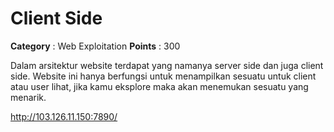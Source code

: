# Client Side

**Category** : Web Exploitation
**Points** : 300

Dalam arsitektur website terdapat yang namanya server side dan juga client side. Website ini hanya berfungsi untuk menampilkan sesuatu untuk client atau user lihat, jika kamu eksplore maka akan menemukan sesuatu yang menarik.

http://103.126.11.150:7890/




